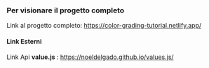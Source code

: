 ### Per visionare il progetto completo

Link al progetto completo: https://color-grading-tutorial.netlify.app/

#### Link Esterni

Link Api **value.js** : https://noeldelgado.github.io/values.js/
